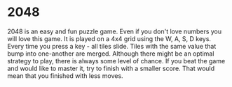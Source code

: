 # 2048
2048 is an easy and fun puzzle game.
Even if you don't love numbers you will love this game.
It is played on a 4x4 grid using the  W, A, S, D keys.
Every time you press a key - all tiles slide.
Tiles with the same value that bump into one-another are merged.
Although there might be an optimal strategy to play, there is always some level of chance.
If you beat the game and would like to master it, try to finish with a smaller score.
That would mean that you finished with less moves.
